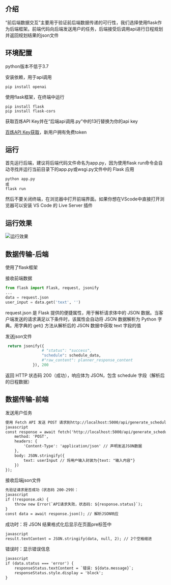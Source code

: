 ## 介绍
“前后端数据交互”主要用于验证前后端数据传递的可行性，我们选择使用flask作为后端框架。前端代码向后端发送用户的任务，后端接受后调用api进行日程规划并返回规划结果的json文件

## 环境配置
python版本不低于3.7

安装依赖，用于api调用
```
pip install openai
```

使用flask框架，在终端中运行
```
pip install flask 
pip install flask-cors
```

获取百炼API Key并在“后端api调用.py”中的13行替换为你的api key

[百炼API Key获取](https://bailian.console.aliyun.com/?tab=model#/api-key)，新用户拥有免费token

## 运行
首先运行后端，建议将后端代码文件命名为app.py，因为使用flask run命令会自动寻找并运行当前目录下的app.py或wsgi.py文件中的 Flask 应用
```
python app.py
或
flask run
```
然后不要关闭终端，在浏览器中打开前端界面。如果你想在VScode中直接打开浏览器可以安装 VS Code 的 Live Server 插件

## 运行效果
![运行效果](../../../video/前后端通讯精简示例.gif)


## 数据传输-后端
使用了flask框架

接收前端数据
``` python
from flask import Flask, request, jsonify
...
data = request.json
user_input = data.get('text', '')
```
request.json 是 Flask 提供的便捷属性，用于解析请求体中的 JSON 数据。当客户端发送的请求满足以下条件时，该属性会自动将 JSON 数据解析为 Python 字典。用字典的 get() 方法从解析后的 JSON 数据中获取 text 字段的值

发送json文件
``` python
 return jsonify({
                # "status": "success",
                "schedule": schedule_data,
                #"raw_content": planner_response_content
            }), 200
```
返回 HTTP 状态码 200（成功），响应体为 JSON，包含 schedule 字段（解析后的日程数据）

## 数据传输-前端
发送用户任务
``` html
使用 Fetch API 发送 POST 请求到http://localhost:5000/api/generate_schedule：
javascript
const response = await fetch('http://localhost:5000/api/generate_schedule', {
    method: 'POST',
    headers: {
        'Content-Type': 'application/json' // 声明发送JSON数据
    },
    body: JSON.stringify({
        text: userInput // 将用户输入封装为{text: "输入内容"}
    })
});
```

接收后端json文件
``` html
先验证请求是否成功（状态码 200-299）：
javascript
if (!response.ok) {
    throw new Error(`API请求失败，状态码: ${response.status}`);
}
const data = await response.json(); // 解析JSON响应
```

成功时：将 JSON 结果格式化后显示在页面pre标签中
``` html
javascript
result.textContent = JSON.stringify(data, null, 2); // 2个空格缩进
```

错误时：显示错误信息
``` html
javascript
if (data.status === 'error') {
    responseStatus.textContent = `错误: ${data.message}`;
    responseStatus.style.display = 'block';
}
```
